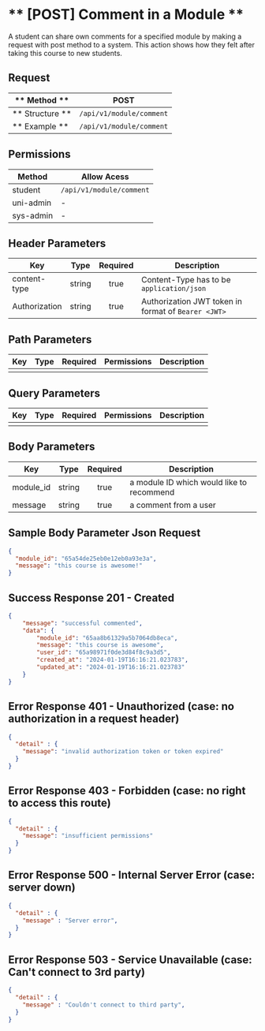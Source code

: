 # ** [POST] Comment in a Module **

A student can share own comments for a specified module by making a request with post method to a system. This action shows how they felt after taking this course to new students.

## Request

| ** Method **     | POST                              |
| ---------------- | ----------------------------------|
| ** Structure **  | `/api/v1/module/comment`          |
| ** Example **    | `/api/v1/module/comment`          |

## Permissions

| Method          | Allow Acess                       |
| ----------------| ----------------------------------|
| student         | `/api/v1/module/comment`          |
| uni-admin       | -                                 |
| sys-admin       | -                                 |

## Header Parameters

| Key                 | Type       | Required  | Description                                         |
| ------------------- | :--------: | :-------: | --------------------------------------------------- |
| content-type        | string     | true      | Content-Type has to be `application/json`           |
| Authorization       | string     | true      | Authorization JWT token in format of `Bearer <JWT>` |

## Path Parameters

| Key       | Type      | Required     | Permissions  | Description                     |
| --------- | :-------: | :----------: | :----------: | ------------------------------- |
|           |           |              |              |                                 |

## Query Parameters

| Key       | Type      | Required     | Permissions  | Description                     |
| --------- | :-------: | :----------: | :----------: | ------------------------------- |
|           |           |              |              |                                 |

## Body Parameters

| Key          | Type         | Required     | Description                               |
| ------------ | :----------: | :----------: | ----------------------------------------- |
| module_id    | string       | true         | a module ID which would like to recommend |
| message      | string       | true         | a comment from a user                     |


## Sample Body Parameter Json Request
```json
{
  "module_id": "65a54de25eb0e12eb0a93e3a",
  "message": "this course is awesome!"
}
```

## Success Response 201 - Created
```json
{
    "message": "successful commented",
    "data": {
        "module_id": "65aa8b61329a5b7064db8eca",
        "message": "this course is awesome",
        "user_id": "65a98971f0de3d84f8c9a3d5",
        "created_at": "2024-01-19T16:16:21.023783",
        "updated_at": "2024-01-19T16:16:21.023783"
    }
}
```


## Error Response 401 - Unauthorized (case: no authorization in a request header)
```json
{
  "detail" : {
    "message": "invalid authorization token or token expired"
  }
}
```

## Error Response 403 - Forbidden (case: no right to access this route)
```json
{
  "detail" : {
    "message": "insufficient permissions"
  }
}
```


## Error Response 500 - Internal Server Error (case: server down)
```json
{
  "detail" : {
    "message" : "Server error",
  }
}
```

## Error Response 503 - Service Unavailable (case: Can't connect to 3rd party)
```json
{
  "detail" : {
    "message" : "Couldn't connect to third party",
  }
}
```
